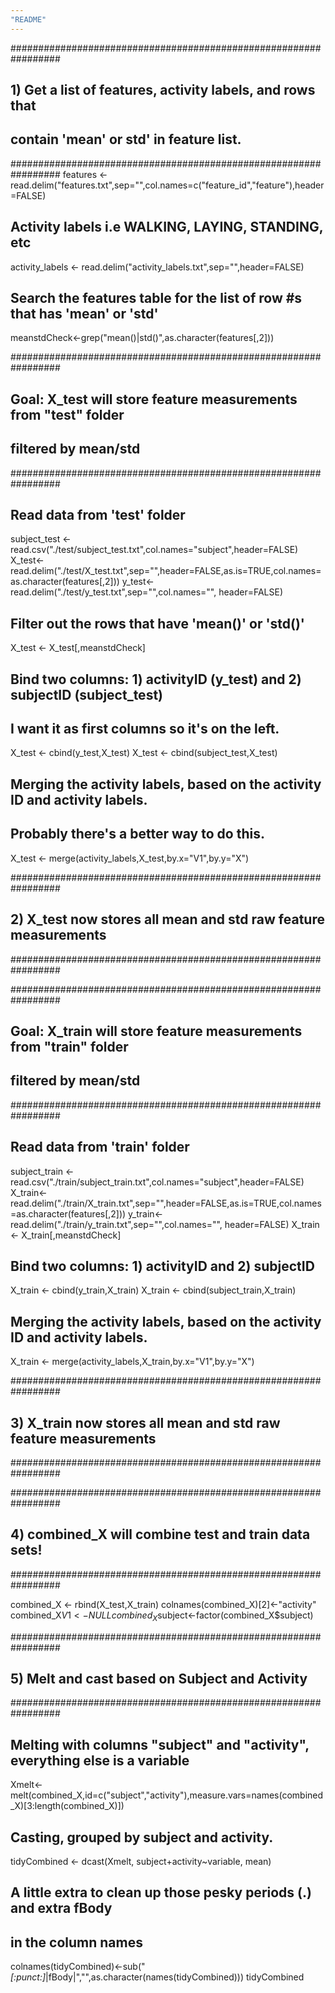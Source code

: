 ```yaml
---
"README"
---
```


#################################################################
## 1) Get a list of features, activity labels, and rows that 
## contain 'mean' or std' in feature list.
#################################################################
  features <- read.delim("features.txt",sep="",col.names=c("feature_id","feature"),header=FALSE)

## Activity labels i.e WALKING, LAYING, STANDING, etc
  activity_labels <- read.delim("activity_labels.txt",sep="",header=FALSE)

## Search the features table for the list of row #s that has 'mean' or 'std'
  meanstdCheck<-grep("mean()|std()",as.character(features[,2]))

#################################################################
## Goal: X_test will store feature measurements from "test" folder
## filtered by mean/std
#################################################################

## Read data from 'test' folder
  subject_test <- read.csv("./test/subject_test.txt",col.names="subject",header=FALSE)
  X_test<-read.delim("./test/X_test.txt",sep="",header=FALSE,as.is=TRUE,col.names=as.character(features[,2]))
  y_test<-read.delim("./test/y_test.txt",sep="",col.names="", header=FALSE)

## Filter out the rows that have 'mean()' or 'std()' 
  X_test <- X_test[,meanstdCheck]

## Bind two columns: 1) activityID (y_test) and 2) subjectID (subject_test)
## I want it as first columns so it's on the left.
  X_test <- cbind(y_test,X_test)
  X_test <- cbind(subject_test,X_test)

## Merging the activity labels, based on the activity ID and activity labels.
## Probably there's a better way to do this.
  X_test <- merge(activity_labels,X_test,by.x="V1",by.y="X")

#################################################################
## 2) X_test now stores all mean and std raw feature measurements
#################################################################

#################################################################
## Goal: X_train will store feature measurements from "train" folder
## filtered by mean/std
#################################################################

## Read data from 'train' folder
  subject_train <- read.csv("./train/subject_train.txt",col.names="subject",header=FALSE)
  X_train<-read.delim("./train/X_train.txt",sep="",header=FALSE,as.is=TRUE,col.names=as.character(features[,2]))
  y_train<-read.delim("./train/y_train.txt",sep="",col.names="", header=FALSE)
  X_train <- X_train[,meanstdCheck]

## Bind two columns: 1) activityID and 2) subjectID 
  X_train <- cbind(y_train,X_train)
  X_train <- cbind(subject_train,X_train)

## Merging the activity labels, based on the activity ID and activity labels.
  X_train <- merge(activity_labels,X_train,by.x="V1",by.y="X")

#################################################################
## 3) X_train now stores all mean and std raw feature measurements
#################################################################


#################################################################
## 4) combined_X will combine test and train data sets!
#################################################################

  combined_X <- rbind(X_test,X_train)
  colnames(combined_X)[2]<-"activity"
  combined_X$V1<-NULL
  combined_X$subject<-factor(combined_X$subject)

#################################################################
## 5) Melt and cast based on Subject and Activity
#################################################################

## Melting with columns "subject" and "activity", everything else is a variable
  Xmelt<-melt(combined_X,id=c("subject","activity"),measure.vars=names(combined_X)[3:length(combined_X)])

## Casting, grouped by subject and activity.
  tidyCombined <- dcast(Xmelt, subject+activity~variable, mean)

## A little extra to clean up those pesky periods (.) and extra fBody
## in the column names
  colnames(tidyCombined)<-sub("*[:punct:]*|fBody|","",as.character(names(tidyCombined)))
  tidyCombined
